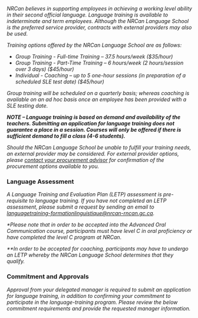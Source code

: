 ﻿_NRCan believes in supporting employees in achieving a working level ability in their second official language. Language training is available to indeterminate and term employees. Although the NRCan Language School is the preferred service provider, contracts with external providers may also be used._

_Training options offered by the NRCan Language School are as follows:_

- _Group Training - Full-time Training – 37.5 hours/week ($35/hour)_
- _Group Training - Part-Time Training – 6 hours/week (2 hours/session over 3 days) ($45/hour)_
- _Individual - Coaching – up to 5 one-hour sessions (in preparation of a scheduled SLE test date) ($45/hour)_

_Group training will be scheduled on a quarterly basis; whereas coaching is available on an ad hoc basis once an employee has been provided with a SLE testing date._

**_NOTE – Language training is based on demand and availability of the teachers. Submitting an application for language training does not guarantee a place in a session. Courses will only be offered if there is sufficient demand to fill a class (4-6 students)._**

_Should the NRCan Language School be unable to fulfill your training needs, an external provider may be considered. For external provider options, please_ [_contact your procurement advisor_](https://gcdocs.gc.ca/nrcan-rncan/llisapi.dll/link/19125621) _for confirmation of the procurement options available to you._


### Language Assessment

_A Language Training and Evaluation Plan (LETP) assessment is pre-requisite to language training. If you have not completed an LETP assessment, please submit a request by sending an email to languagetraining-formationlinguistique@nrcan-rncan.gc.ca._

_*Please note that in order to be accepted into the Advanced Oral Communication course, participants must have level C in oral proficiency or have completed the level C program at NRCan._

_**In order to be accepted for coaching, participants may have to undergo an LETP whereby the NRCan Language School determines that they qualify._

### Commitment and Approvals

_Approval from your delegated manager is required to submit an application for language training, in addition to confirming your commitment to participate in the language-training program. Please review the below commitment requirements and provide the requested manager information._


